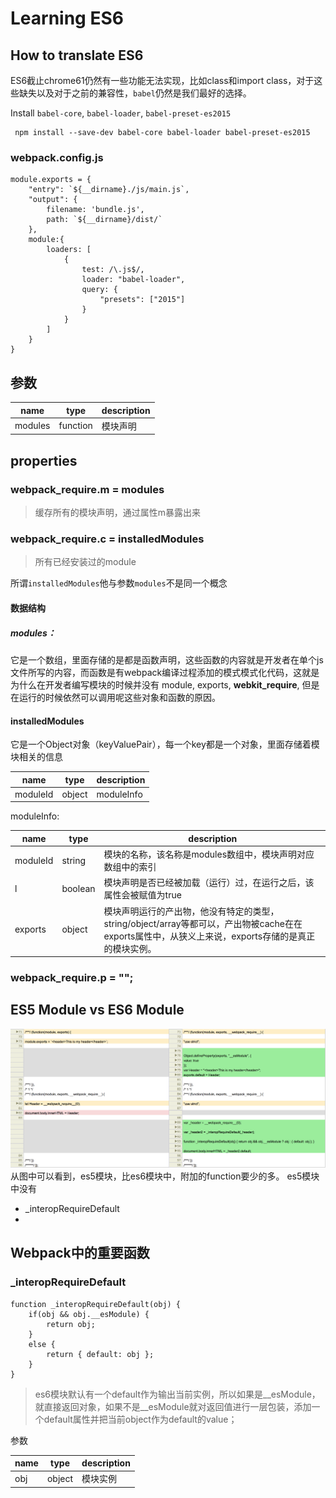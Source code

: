 # Learning ES6

## How to translate ES6
ES6截止chrome61仍然有一些功能无法实现，比如class和import class，对于这些缺失以及对于之前的兼容性，`babel`仍然是我们最好的选择。

Install `babel-core`, `babel-loader`, `babel-preset-es2015`
```
 npm install --save-dev babel-core babel-loader babel-preset-es2015

```

### webpack.config.js
```
module.exports = {
    "entry": `${__dirname}./js/main.js`,
    "output": {
        filename: 'bundle.js',
        path: `${__dirname}/dist/`
    },
    module:{
        loaders: [
            {
                test: /\.js$/,
                loader: "babel-loader",
                query: {
                    "presets": ["2015"]
                }
            }
        ]
    }
}
```

## 参数

name        |type                   |description
------------|-----------------------|-----------------------
modules     |function               |模块声明



## properties
### __webpack_require__.m = modules

> 缓存所有的模块声明，通过属性m暴露出来

### __webpack_require__.c = installedModules

> 所有已经安装过的module

所谓`installedModules`他与参数`modules`不是同一个概念

#### 数据结构
##### modules：
它是一个数组，里面存储的是都是函数声明，这些函数的内容就是开发者在单个js文件所写的内容，而函数是有webpack编译过程添加的模式模式化代码，这就是为什么在开发者编写模块的时候并没有 module, exports, __webkit_require__, 但是在运行的时候依然可以调用呢这些对象和函数的原因。

#### installedModules
它是一个Object对象（keyValuePair），每一个key都是一个对象，里面存储着模块相关的信息

name        |type               |description
------------|-------------------|----------------------------
moduleId    |object             |moduleInfo


moduleInfo:

name        |type               |description
------------|-------------------|----------------------------
moduleId    |string             |模块的名称，该名称是modules数组中，模块声明对应数组中的索引
l           |boolean            |模块声明是否已经被加载（运行）过，在运行之后，该属性会被赋值为true
exports     |object             |模块声明运行的产出物，他没有特定的类型，string/object/array等都可以，产出物被cache在在exports属性中，从狭义上来说，exports存储的是真正的模块实例。



### __webpack_require__.p = "";

## ES5 Module vs ES6 Module

![es5modulevses6module](./imgs/es5modulevseses6module.png)
从图中可以看到，es5模块，比es6模块中，附加的function要少的多。
es5模块中没有
- _interopRequireDefault
-

## Webpack中的重要函数

### _interopRequireDefault

```
function _interopRequireDefault(obj) {
    if(obj && obj.__esModule) {
        return obj;
    }
    else {
        return { default: obj };
    }
}
```

> es6模块默认有一个default作为输出当前实例，所以如果是__esModule，就直接返回对象，如果不是__esModule就对返回值进行一层包装，添加一个default属性并把当前object作为default的value；

参数

name    |type       |description
--------|-----------|--------------------------
obj     |object     |模块实例
